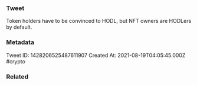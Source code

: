 ### Tweet
Token holders have to be convinced to HODL, but NFT owners are HODLers by default.

### Metadata
Tweet ID: 1428206525487611907
Created At: 2021-08-19T04:05:45.000Z
#crypto 

### Related

